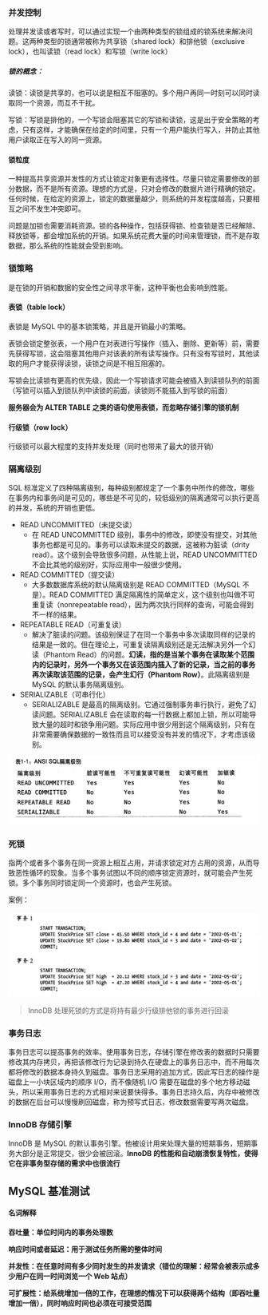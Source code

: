 ### 并发控制

处理并发读或者写时，可以通过实现一个由两种类型的锁组成的锁系统来解决问题。这两种类型的锁通常被称为共享锁（shared lock）和排他锁（exclusive lock），也叫读锁（read lock）和写锁（write lock）

##### 锁的概念：

读锁：读锁是共享的，也可以说是相互不阻塞的。多个用户再同一时刻可以同时读取同一个资源，而互不干扰。

写锁：写锁是排他的，一个写锁会阻塞其它的写锁和读锁，这是出于安全策略的考虑，只有这样，才能确保在给定的时间里，只有一个用户能执行写入，并防止其他用户读取正在写入的同一资源。

#### 锁粒度

一种提高共享资源并发性的方式让锁定对象更有选择性。尽量只锁定需要修改的部分数据，而不是所有资源。理想的方式是，只对会修改的数据片进行精确的锁定。任何时候，在给定的资源上，锁定的数据量越少，则系统的并发程度越高，只要相互之间不发生冲突即可。

问题是加锁也需要消耗资源。锁的各种操作，包括获得锁、检查锁是否已经解除、释放锁等，都会增加系统的开销。如果系统花费大量的时间来管理锁，而不是存取数据，那么系统的性能就会受到影响。

### 锁策略

是在锁的开销和数据的安全性之间寻求平衡，这种平衡也会影响到性能。

#### 表锁（table lock）

表锁是 MySQL 中的基本锁策略，并且是开销最小的策略。

表锁会锁定整张表，一个用户在对表进行写操作（插入、删除、更新等）前，需要先获得写锁，这会阻塞其他用户对该表的所有读写操作。只有没有写锁时，其他读取的用户才能获得读锁，读锁之间是不相互阻塞的。

写锁会比读锁有更高的优先级，因此一个写锁请求可能会被插入到读锁队列的前面（写锁可以插入到锁队列中读锁的前面，读锁则不能插入到写锁的前面）

**服务器会为 ALTER TABLE 之类的语句使用表锁，而忽略存储引擎的锁机制**

#### 行级锁（row lock）

行级锁可以最大程度的支持并发处理（同时也带来了最大的锁开销）

### 隔离级别

SQL 标准定义了四种隔离级别，每种级别都规定了一个事务中所作的修改，哪些在事务内和事务间是可见的，哪些是不可见的，较低级别的隔离通常可以执行更高的并发，系统的开销也更低。

- READ UNCOMMITTED（未提交读）
    - 在 READ UNCOMMITTED 级别，事务中的修改，即使没有提交，对其他事务也都是可见的。事务可以读取未提交的数据，这被称为脏读（drity read）。这个级别会导致很多问题，从性能上说，READ UNCOMMITTED 不会比其他的级别好，实际应用中一般很少使用。
- READ COMMITTED（提交读）
    - 大多数数据库系统的默认隔离级别是 READ COMMITTED（MySQL 不是）。READ COMMITTED 满足隔离性的简单定义，这个级别也叫做不可重复读（nonrepeatable read），因为两次执行同样的查询，可能会得到不一样的结果。
- REPEATABLE READ（可重复读）
    - 解决了脏读的问题。该级别保证了在同一个事务中多次读取同样的记录的结果是一致的。但在理论上，可重复读隔离级别还是无法解决另外一个幻读（Phantom Read）的问题。**幻读，指的是当某个事务在读取某个范围内的记录时，另外一个事务又在该范围内插入了新的记录，当之前的事务再次读取该范围的记录，会产生幻行（Phantom Row）**。此隔离级别是 MySQL 的默认事务隔离级别。
- SERIALIZABLE（可串行化）
    - SERIALIZABLE 是最高的隔离级别。它通过强制事务串行执行，避免了幻读问题。SERIALIZABLE 会在读取的每一行数据上都加上锁，所以可能导致大量的超时和锁争用问题。实际应用中很少用到这个隔离级别，只有在非常需要确保数据的一致性而且可以接受没有并发的情况下，才考虑该级别。

![1546397656358](assets/1546397656358.png)

### 死锁

指两个或者多个事务在同一资源上相互占用，并请求锁定对方占用的资源，从而导致恶性循环的现象。当多个事务试图以不同的顺序锁定资源时，就可能会产生死锁。多个事务同时锁定同一个资源时，也会产生死锁。

案例：

![1546397893973](assets/1546397893973.png)

> InnoDB  处理死锁的方式是将持有最少行级排他锁的事务进行回滚

### 事务日志

事务日志可以提高事务的效率。使用事务日志，存储引擎在修改表的数据时只需要修改其内存拷贝，再把该修改行为记录到持久在硬盘上的事务日志中，而不用每次都将修改的数据本身持久到磁盘。事务日志采用的追加方式，因此写日志的操作是磁盘上一小块区域内的顺序 I/O，而不像随机 I/O 需要在磁盘的多个地方移动磁头，所以采用事务日志的方式相对来说要快得多。事务日志持久后，内存中被修改的数据在后台可以慢慢刷回磁盘，称为预写式日志，修改数据需要写两次磁盘。

### InnoDB 存储引擎

InnoDB 是 MySQL 的默认事务引擎。他被设计用来处理大量的短期事务，短期事务大部分是正常提交，很少会被回滚。**InnoDB 的性能和自动崩溃恢复特性，使得它在非事务型存储的需求中也很流行**

## MySQL 基准测试

#### 名词解释

**吞吐量：单位时间内的事务处理数**

**响应时间或者延迟：用于测试任务所需的整体时间**

**并发性：在任意时间有多少同时发生的并发请求（错位的理解：经常会被表示成多少用户在同一时间浏览一个 Web 站点）**

**可扩展性：给系统增加一倍的工作，在理想的情况下可以获得两个结构（即吞吐量增加一倍），同时响应时间也必须在可接受范围**

